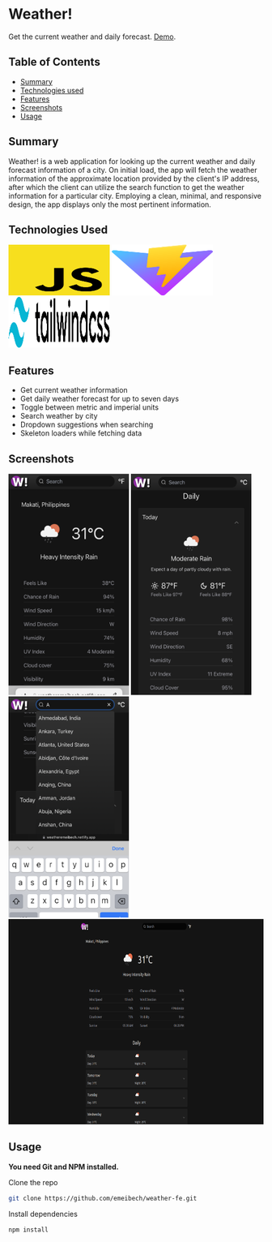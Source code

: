 # Weather!

Get the current weather and daily forecast. [Demo](https://weatheremeibech.netlify.app/).

## Table of Contents
* [Summary](#general-information)
* [Technologies used](#technologies-and-techniques-used)
* [Features](#features)
* [Screenshots](#screenshots)
* [Usage](#usage)

## Summary
Weather! is a web application for looking up the current weather and daily forecast information of a city. On initial load, the app will fetch the weather information of the approximate location provided by the client's IP address, after which the client can utilize the search function to get the weather information for a particular city. Employing a clean, minimal, and responsive design, the app displays only the most pertinent information.

## Technologies Used
<img alt="Javascript" src="./src/assets/svgs/javascript.svg" width="200" height="100"> <img alt="Vite" src="./src/assets/svgs/vite-js-logo.svg" width="200" height="100"> <img alt="Tailwind CSS" src="./src/assets/svgs/tailwind-css.svg" width="200" height="100">

## Features
- Get current weather information
- Get daily weather forecast for up to seven days
- Toggle between metric and imperial units
- Search weather by city
- Dropdown suggestions when searching
- Skeleton loaders while fetching data

## Screenshots
<img alt="Desktop Screenshot" src="./src/assets/screenshots/screenshot0.png" width="238" height="436"> <img alt="Desktop Screenshot" src="./src/assets/screenshots/screenshot1.png" width="238" height="436"> <img alt="Desktop Screenshot" src="./src/assets/screenshots/screenshot2.png" width="238" height="436"> <img alt="Desktop Screenshot" src="./src/assets/screenshots/screenshot3.png" width="720" height="405">

## Usage
**You need Git and NPM installed.**

Clone the repo
```bash
git clone https://github.com/emeibech/weather-fe.git
```
Install dependencies
```bash
npm install
```